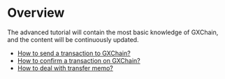 # Overview

The advanced tutorial will contain the most basic knowledge of GXChain, and the content will be continuously updated.

- [How to send a transaction to GXChain?](./send_transaction.md)
- [How to confirm a transaction on GXChain?](./confirm_transaction.md)
- [How to deal with transfer memo?](./deal_with_memo.md)
